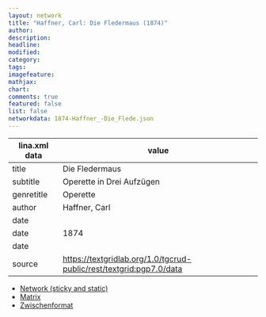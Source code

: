 ```yaml
---
layout: network
title: "Haffner, Carl: Die Fledermaus (1874)"
author:
description:
headline:
modified:
category:
tags:
imagefeature: 
mathjax: 
chart: 
comments: true
featured: false
list: false
networkdata: 1874-Haffner_-Die_Flede.json
---
```

lina.xml data  | value
------------- | -------------
title|Die Fledermaus
subtitle|Operette in Drei Aufzügen
genretitle|Operette
author|Haffner, Carl
date|
date|1874
date|
source|https://textgridlab.org/1.0/tgcrud-public/rest/textgrid:pgp7.0/data


* [Network (sticky and static)](/network329)
* [Matrix](/matrix329)
* [Zwischenformat](/lina329 )

